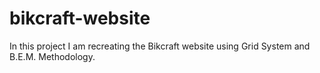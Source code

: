 # bikcraft-website
In this project I am recreating the Bikcraft website using Grid System and B.E.M. Methodology.

